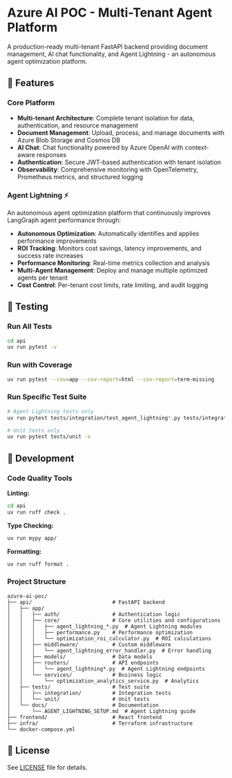 # Azure AI POC - Multi-Tenant Agent Platform

A production-ready multi-tenant FastAPI backend providing document management, AI chat functionality, and Agent Lightning - an autonomous agent optimization platform.

## 🚀 Features

### Core Platform
- **Multi-tenant Architecture**: Complete tenant isolation for data, authentication, and resource management
- **Document Management**: Upload, process, and manage documents with Azure Blob Storage and Cosmos DB
- **AI Chat**: Chat functionality powered by Azure OpenAI with context-aware responses
- **Authentication**: Secure JWT-based authentication with tenant isolation
- **Observability**: Comprehensive monitoring with OpenTelemetry, Prometheus metrics, and structured logging

### Agent Lightning ⚡
An autonomous agent optimization platform that continuously improves LangGraph agent performance through:

- **Autonomous Optimization**: Automatically identifies and applies performance improvements
- **ROI Tracking**: Monitors cost savings, latency improvements, and success rate increases
- **Performance Monitoring**: Real-time metrics collection and analysis
- **Multi-Agent Management**: Deploy and manage multiple optimized agents per tenant
- **Cost Control**: Per-tenant cost limits, rate limiting, and audit logging



## 🧪 Testing

### Run All Tests

```bash
cd api
uv run pytest -v
```

### Run with Coverage

```bash
uv run pytest --cov=app --cov-report=html --cov-report=term-missing
```

### Run Specific Test Suite

```bash
# Agent Lightning tests only
uv run pytest tests/integration/test_agent_lightning*.py tests/integration/test_*optimization*.py -v

# Unit tests only
uv run pytest tests/unit -v
```


## 🔧 Development

### Code Quality Tools

**Linting:**
```bash
cd api
uv run ruff check .
```

**Type Checking:**
```bash
uv run mypy app/
```

**Formatting:**
```bash
uv run ruff format .
```

### Project Structure

```
azure-ai-poc/
├── api/                          # FastAPI backend
│   ├── app/
│   │   ├── auth/                 # Authentication logic
│   │   ├── core/                 # Core utilities and configurations
│   │   │   ├── agent_lightning_*.py  # Agent Lightning modules
│   │   │   ├── performance.py    # Performance optimization
│   │   │   └── optimization_roi_calculator.py  # ROI calculations
│   │   ├── middleware/           # Custom middleware
│   │   │   └── agent_lightning_error_handler.py  # Error handling
│   │   ├── models/               # Data models
│   │   ├── routers/              # API endpoints
│   │   │   └── agent_lightning*.py  # Agent Lightning endpoints
│   │   └── services/             # Business logic
│   │       └── optimization_analytics_service.py  # Analytics
│   ├── tests/                    # Test suite
│   │   ├── integration/          # Integration tests
│   │   └── unit/                 # Unit tests
│   └── docs/                     # Documentation
│       └── AGENT_LIGHTNING_SETUP.md  # Agent Lightning guide
├── frontend/                     # React frontend
├── infra/                        # Terraform infrastructure
└── docker-compose.yml
```


## 📄 License

See [LICENSE](LICENSE) file for details.
